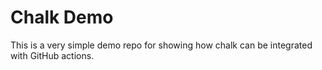 # Chalk Demo

This is a very simple demo repo for showing how chalk can be integrated
with GitHub actions.
